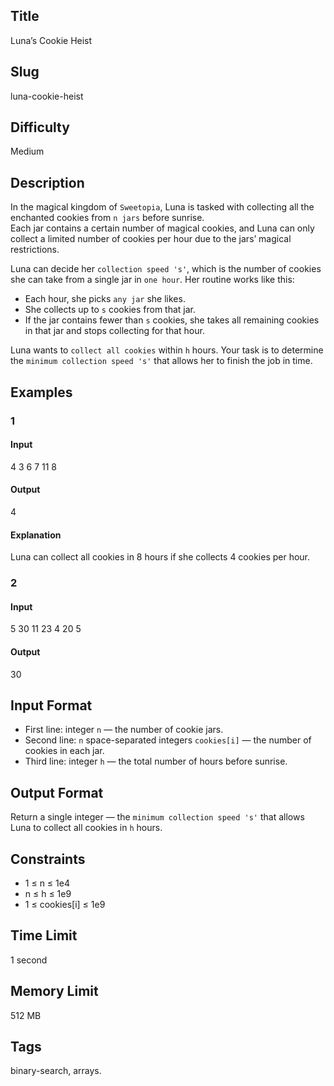 ## Title

Luna’s Cookie Heist


## Slug

luna-cookie-heist

## Difficulty

Medium

## Description

In the magical kingdom of `Sweetopia`, Luna is tasked with collecting all the enchanted cookies from `n jars` before sunrise.  
Each jar contains a certain number of magical cookies, and Luna can only collect a limited number of cookies per hour due to the jars’ magical restrictions.  

Luna can decide her `collection speed 's'`, which is the number of cookies she can take from a single jar in `one hour`. Her routine works like this:

- Each hour, she picks `any jar` she likes.  
- She collects up to `s` cookies from that jar.  
- If the jar contains fewer than `s` cookies, she takes all remaining cookies in that jar and stops collecting for that hour.  

Luna wants to `collect all cookies` within `h` hours. Your task is to determine the `minimum collection speed 's'` that allows her to finish the job in time.  


## Examples

### 1

#### Input

4
3 6 7 11
8

#### Output

4

#### Explanation

Luna can collect all cookies in 8 hours if she collects 4 cookies per hour.

### 2

#### Input

5
30 11 23 4 20
5

#### Output

30


## Input Format  

- First line: integer `n` — the number of cookie jars.  
- Second line: `n` space-separated integers `cookies[i]` — the number of cookies in each jar.  
- Third line: integer `h` — the total number of hours before sunrise.  

## Output Format  

Return a single integer — the `minimum collection speed 's'` that allows Luna to collect all cookies in `h` hours.  



## Constraints  

- 1 ≤ n ≤ 1e4  
- n ≤ h ≤ 1e9   
- 1 ≤ cookies[i] ≤ 1e9  

## Time Limit

1 second

## Memory Limit

512 MB

## Tags

binary-search, arrays. 
